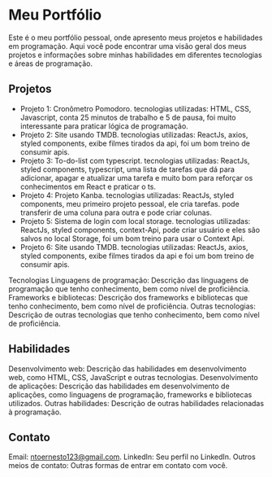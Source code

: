 # Meu Portfólio
Este é o meu portfólio pessoal, onde apresento meus projetos e habilidades em programação. Aqui você pode encontrar uma visão geral dos meus projetos e informações sobre minhas habilidades em diferentes tecnologias e áreas de programação.

## Projetos
<ul>
  <li>Projeto 1: Cronômetro Pomodoro. tecnologias utilizadas: HTML, CSS, Javascript, conta 25 minutos de trabalho e 5 de pausa, foi muito interessante para praticar lógica de programação.</li>
  <li>Projeto 2: Site usando TMDB. tecnologias utilizadas: ReactJs, axios, styled components, exibe filmes tirados da api, foi um bom treino de consumir apis.</li>
  <li>Projeto 3: To-do-list com typescript. tecnologias utilizadas: ReactJs, styled components, typescript, uma lista de tarefas que dá para adicionar, apagar e atualizar uma tarefa e muito bom para reforçar os conhecimentos em React e praticar o ts.</li>
  <li>Projeto 4: Projeto Kanba. tecnologias utilizadas: ReactJs, styled components, meu primeiro projeto pessoal, ele cria tarefas. pode transferir de uma coluna para outra e pode criar colunas.</li>
  <li>Projeto 5: Sistema de login com local storage. tecnologias utilizadas: ReactJs, styled components, context-Api, pode criar usuário e eles são salvos no local Storage, foi um bom treino para usar o Context Api.</li>
  <li>Projeto 6: Site usando TMDB. tecnologias utilizadas: ReactJs, axios, styled components, exibe filmes tirados da api e foi um bom treino de consumir apis.</li>
</ul>


Tecnologias
Linguagens de programação: Descrição das linguagens de programação que tenho conhecimento, bem como nível de proficiência.
Frameworks e bibliotecas: Descrição dos frameworks e bibliotecas que tenho conhecimento, bem como nível de proficiência.
Outras tecnologias: Descrição de outras tecnologias que tenho conhecimento, bem como nível de proficiência.
## Habilidades
Desenvolvimento web: Descrição das habilidades em desenvolvimento web, como HTML, CSS, JavaScript e outras tecnologias.
Desenvolvimento de aplicações: Descrição das habilidades em desenvolvimento de aplicações, como linguagens de programação, frameworks e bibliotecas utilizados.
Outras habilidades: Descrição de outras habilidades relacionadas à programação.
## Contato
Email: ntoernesto123@gmail.com.
LinkedIn: Seu perfil no LinkedIn.
Outros meios de contato: Outras formas de entrar em contato com você.
